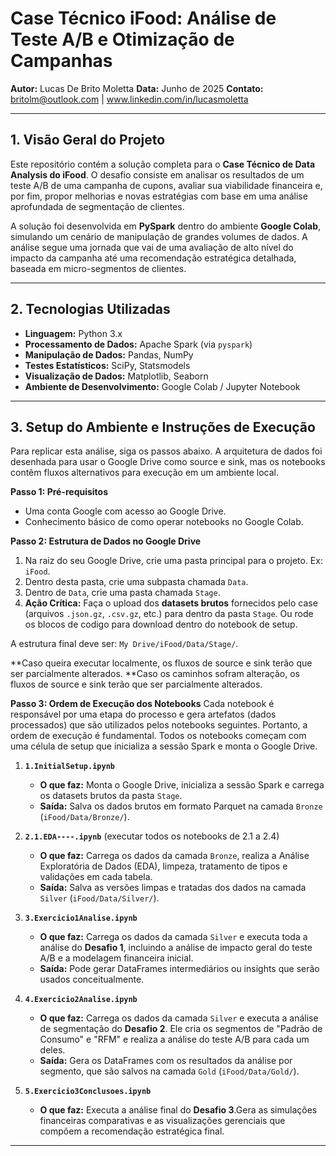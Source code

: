 # Case Técnico iFood: Análise de Teste A/B e Otimização de Campanhas

**Autor:** Lucas De Brito Moletta
**Data:** Junho de 2025
**Contato:** britolm@outlook.com | www.linkedin.com/in/lucasmoletta

---

## 1. Visão Geral do Projeto

Este repositório contém a solução completa para o **Case Técnico de Data Analysis do iFood**. O desafio consiste em analisar os resultados de um teste A/B de uma campanha de cupons, avaliar sua viabilidade financeira e, por fim, propor melhorias e novas estratégias com base em uma análise aprofundada de segmentação de clientes.

A solução foi desenvolvida em **PySpark** dentro do ambiente **Google Colab**, simulando um cenário de manipulação de grandes volumes de dados. A análise segue uma jornada que vai de uma avaliação de alto nível do impacto da campanha até uma recomendação estratégica detalhada, baseada em micro-segmentos de clientes.

---

## 2. Tecnologias Utilizadas

* **Linguagem:** Python 3.x
* **Processamento de Dados:** Apache Spark (via `pyspark`)
* **Manipulação de Dados:** Pandas, NumPy
* **Testes Estatísticos:** SciPy, Statsmodels
* **Visualização de Dados:** Matplotlib, Seaborn
* **Ambiente de Desenvolvimento:** Google Colab / Jupyter Notebook

---

## 3. Setup do Ambiente e Instruções de Execução

Para replicar esta análise, siga os passos abaixo. A arquitetura de dados foi desenhada para usar o Google Drive como source e sink, mas os notebooks contêm fluxos alternativos para execução em um ambiente local.

**Passo 1: Pré-requisitos**
* Uma conta Google com acesso ao Google Drive.
* Conhecimento básico de como operar notebooks no Google Colab.

**Passo 2: Estrutura de Dados no Google Drive**
1.  Na raiz do seu Google Drive, crie uma pasta principal para o projeto. Ex: `iFood`.
2.  Dentro desta pasta, crie uma subpasta chamada `Data`.
3.  Dentro de `Data`, crie uma pasta chamada `Stage`.
4.  **Ação Crítica:** Faça o upload dos **datasets brutos** fornecidos pelo case (arquivos `.json.gz`, `.csv.gz`, etc.) para dentro da pasta `Stage`. Ou rode os blocos de codigo para download dentro do notebook de setup.

A estrutura final deve ser: `My Drive/iFood/Data/Stage/`.

**Caso queira executar localmente, os fluxos de source e sink terão que ser parcialmente alterados.
**Caso os caminhos sofram alteração, os fluxos de source e sink terão que ser parcialmente alterados.

**Passo 3: Ordem de Execução dos Notebooks**
Cada notebook é responsável por uma etapa do processo e gera artefatos (dados processados) que são utilizados pelos notebooks seguintes. Portanto, a ordem de execução é fundamental. Todos os notebooks começam com uma célula de setup que inicializa a sessão Spark e monta o Google Drive.

1.  **`1.InitialSetup.ipynb`**
    * **O que faz:** Monta o Google Drive, inicializa a sessão Spark e carrega os datasets brutos da pasta `Stage`.
    * **Saída:** Salva os dados brutos em formato Parquet na camada `Bronze` (`iFood/Data/Bronze/`).

2.  **`2.1.EDA----.ipynb`** (executar todos os notebooks de 2.1 a 2.4)
    * **O que faz:** Carrega os dados da camada `Bronze`, realiza a Análise Exploratória de Dados (EDA), limpeza, tratamento de tipos e validações em cada tabela.
    * **Saída:** Salva as versões limpas e tratadas dos dados na camada `Silver` (`iFood/Data/Silver/`).

3.  **`3.Exercicio1Analise.ipynb`**
    * **O que faz:** Carrega os dados da camada `Silver` e executa toda a análise do **Desafio 1**, incluindo a análise de impacto geral do teste A/B e a modelagem financeira inicial.
    * **Saída:** Pode gerar DataFrames intermediários ou insights que serão usados conceitualmente.

4.  **`4.Exercicio2Analise.ipynb`**
    * **O que faz:** Carrega os dados da camada `Silver` e executa a análise de segmentação do **Desafio 2**. Ele cria os segmentos de "Padrão de Consumo" e "RFM" e realiza a análise do teste A/B para cada um deles.
    * **Saída:** Gera os DataFrames com os resultados da análise por segmento, que são salvos na camada `Gold` (`iFood/Data/Gold/`).

5.  **`5.Exercicio3Conclusoes.ipynb`**
    * **O que faz:** Executa a análise final do **Desafio 3**.Gera as simulações financeiras comparativas e as visualizações gerenciais que compõem a recomendação estratégica final.
 

---
